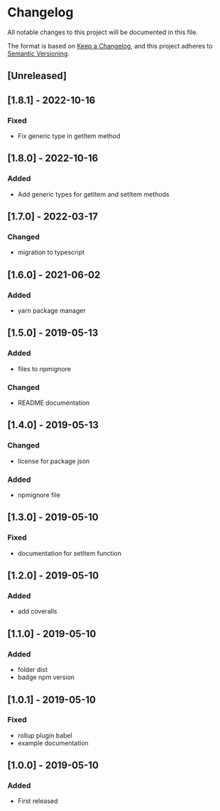 # Changelog

All notable changes to this project will be documented in this file.

The format is based on [Keep a Changelog](https://keepachangelog.com/en/1.0.0/),
and this project adheres to [Semantic Versioning](https://semver.org/spec/v2.0.0.html).

## [Unreleased]

## [1.8.1] - 2022-10-16

### Fixed

- Fix generic type in getItem method

## [1.8.0] - 2022-10-16

### Added

- Add generic types for getItem and setItem methods

## [1.7.0] - 2022-03-17

### Changed

- migration to typescript

## [1.6.0] - 2021-06-02

### Added

- yarn package manager

## [1.5.0] - 2019-05-13

### Added

- files to npmignore

### Changed

- README documentation

## [1.4.0] - 2019-05-13

### Changed

- license for package json

### Added

- npmignore file

## [1.3.0] - 2019-05-10

### Fixed

- documentation for setItem function

## [1.2.0] - 2019-05-10

### Added

- add coveralls

## [1.1.0] - 2019-05-10

### Added

- folder dist
- badge npm version

## [1.0.1] - 2019-05-10

### Fixed

- rollup plugin babel
- example documentation

## [1.0.0] - 2019-05-10

### Added

- First released
